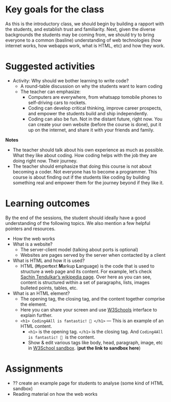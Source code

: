 # Key goals for the class

As this is the introductory class, we should begin by building a rapport with the students, and establish trust and familiarity. Next, given the diverse backgrounds the students may be coming from, we should try to bring everyone to a common (basline) understanding of web technologies (how internet works, how webapps work, what is HTML, etc) and how they work.

# Suggested activities

* Activity: Why should we bother learning to write code?
    - A round-table discussion on why the students want to learn coding
    - The teacher can emphasize:
      - Computers are everywhere, from whatsapp tomobile phones to self-driving cars to rockets.
      - Coding can develop critical thinking, improve career prospects, and empower the students build and ship independently.
      - Coding can also be fun. Not in the distant future, right now. You can create your own website (before the course is done), put it up on the internet, and share it with your friends and family.

**Notes**

* The teacher should talk about his own experience as much as possible. What they like about coding. How coding helps with the job they are doing right now. Their journey.
* The teacher should emphasize that doing this course is not about becoming a coder. Not everyone has to become a programmer. This course is about finding out if the students like coding by building something real and empower them for the journey beyond if they like it.

# Learning outcomes

By the end of the sessions, the student should ideally have a good understanding of the following topics. We also mention a few helpful pointers and resources.

* How the web works
* What is a website?
  - The server-client model (talking about ports is optional)
  - Websites are pages served by the server when contacted by a client
* What is HTML and how it is used?
  - HTML (**H**yper**t**ext **M**arkup **L**anguage) is the code that is used to structure a web page and its content. For example, let’s check [Sachin Tendulkar’s wikipedia page](https://en.wikipedia.org/wiki/Sachin_Tendulkar). Over here as you can see, content is structured within a set of paragraphs, lists, images bulleted points, tables, etc.
* What is an HTML element?
  - The opening tag, the closing tag, and the content together comprise the element.
  - Here you can share your screen and use [W3Schools](https://www.w3schools.com/html/tryit.asp?filename=tryhtml_default_default) interface to explain further.
  - `<h1> Coding4All is fantastic! 🙂 </h1>` — This is an example of an HTML content.
    - `<h1>` is the opening tag. `</h1>` is the closing tag. And `Coding4All is fantastic! 🙂`  is the content.
    - Show & edit various tags like body, head, paragraph, image, etc in [W3School sandbox](). (**put the link to sandbox here**)

# Assignments

* ?? create an example page for students to analyse (some kind of HTML sandbox)
* Reading material on how the web works

